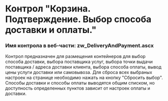 ﻿---
description: 2.4.11.0
---
# Контрол "Корзина. Подтверждение. Выбор способа доставки и оплаты."
### Имя контрола в веб-части: zw_DeliveryAndPayment.ascx
Контрол предназначен для размещения контейнеров для выбор способа доставки, выбора поставщика услуг, выбора точки выдачи поставщика / адреса доставки клиента, выбора способа оплаты, вывод цены услуги доставки или самовывоза.
Для сброса всех выбраных настроек на странице необходимо нажать на кнопку "Сбросить выбор".
Способы доставки и способы оплаты выводятся общим списком, но доступность определенных пунктов зависит от настроек оплаты и доставки.
